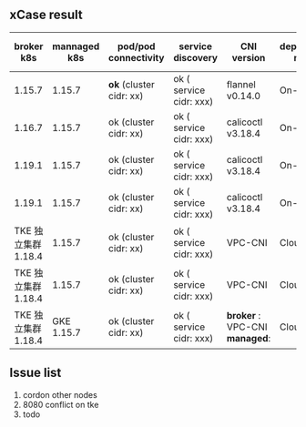 
## xCase result

| broker k8s| mannaged k8s |   pod/pod connectivity | service discovery | CNI version | deployment mode | kube-proxy mode | note |
| ------------- |  ------------- | ------------- | ------------- | ------------- | ------------- | ------------- | ------------- |
| 1.15.7 |  1.15.7 | **ok** (cluster cidr: xx) | ok ( service cidr: xxx) | flannel v0.14.0 | On-Premise | iptables | subctl v0.6.0-dev |
| 1.16.7 |  1.15.7 | ok (cluster cidr: xx) | ok ( service cidr: xxx) | calicoctl v3.18.4 | On-Premise | iptables | subctl v0.9.0-dev |
| 1.19.1 |  1.15.7 | ok (cluster cidr: xx) | ok ( service cidr: xxx)  | calicoctl v3.18.4 | On-Premise | ipvs | subctl v0.9.0 |
| 1.19.1 |  1.15.7 | ok (cluster cidr: xx) | ok ( service cidr: xxx)  | calicoctl v3.18.4 | On-Premise | iptables | subctl v0.9.0 |
| TKE 独立集群1.18.4 |  1.15.7 | ok (cluster cidr: xx) | ok ( service cidr: xxx)  | VPC-CNI | Cloud | ipvs |  subctl v0.9.0; |
| TKE 独立集群1.18.4 |  1.15.7 | ok (cluster cidr: xx) | ok ( service cidr: xxx)  | VPC-CNI | Cloud | iptables |  subctl v0.9.0;  |
| TKE 独立集群1.18.4 |  GKE 1.15.7 | ok (cluster cidr: xx) | ok ( service cidr: xxx)  | **broker** : VPC-CNI **managed**:  | Cloud | iptables |  subctl v0.9.0 |


## Issue list

1. cordon other nodes
2. 8080 conflict on tke
3. todo
